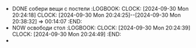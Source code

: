 - DONE  собери вещи с постели
  :LOGBOOK:
  CLOCK: [2024-09-30 Mon 20:24:18]
  CLOCK: [2024-09-30 Mon 20:24:25]--[2024-09-30 Mon 20:38:32] =>  00:14:07
  :END:
- NOW освободи стол
  :LOGBOOK:
  CLOCK: [2024-09-30 Mon 20:24:39]
  CLOCK: [2024-09-30 Mon 20:24:49]
  :END:
-